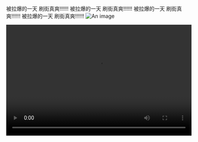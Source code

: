被拉爆的一天 刷街真爽!!!!!!
被拉爆的一天 刷街真爽!!!!!!
被拉爆的一天 刷街真爽!!!!!!
被拉爆的一天 刷街真爽!!!!!!
![An image](/img/6.jpg)


<video src="/img/7.mp4" controls="controls" width="500" height="300"></video>